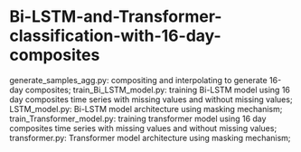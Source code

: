 # Bi-LSTM-and-Transformer-classification-with-16-day-composites
generate_samples_agg.py: compositing and interpolating to generate 16-day composites;
train_Bi_LSTM_model.py: training Bi-LSTM model using 16 day composites time series with missing values and without missing values;
LSTM_model.py: Bi-LSTM model architecture using masking mechanism;
train_Transformer_model.py: training transformer model using 16 day composites time series with missing values and without missing values;
transformer.py: Transformer model architecture using masking mechanism;
